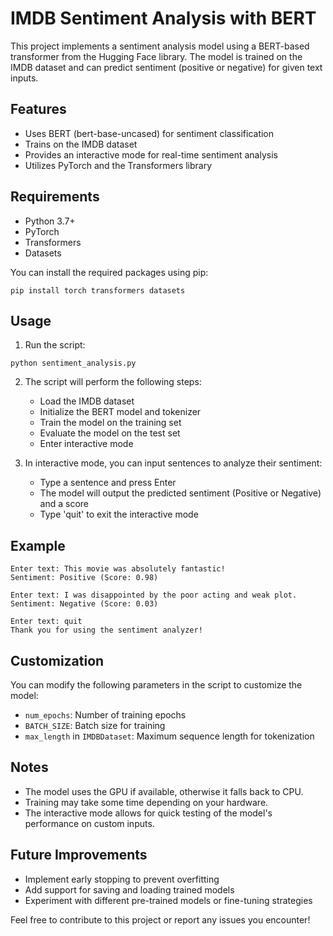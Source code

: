 # IMDB Sentiment Analysis with BERT

This project implements a sentiment analysis model using a BERT-based transformer from the Hugging Face library. The model is trained on the IMDB dataset and can predict sentiment (positive or negative) for given text inputs.

## Features

- Uses BERT (bert-base-uncased) for sentiment classification
- Trains on the IMDB dataset
- Provides an interactive mode for real-time sentiment analysis
- Utilizes PyTorch and the Transformers library

## Requirements

- Python 3.7+
- PyTorch
- Transformers
- Datasets

You can install the required packages using pip:

```
pip install torch transformers datasets
```

## Usage

1. Run the script:

```
python sentiment_analysis.py
```

2. The script will perform the following steps:
   - Load the IMDB dataset
   - Initialize the BERT model and tokenizer
   - Train the model on the training set
   - Evaluate the model on the test set
   - Enter interactive mode

3. In interactive mode, you can input sentences to analyze their sentiment:
   - Type a sentence and press Enter
   - The model will output the predicted sentiment (Positive or Negative) and a score
   - Type 'quit' to exit the interactive mode

## Example

```
Enter text: This movie was absolutely fantastic!
Sentiment: Positive (Score: 0.98)

Enter text: I was disappointed by the poor acting and weak plot.
Sentiment: Negative (Score: 0.03)

Enter text: quit
Thank you for using the sentiment analyzer!
```

## Customization

You can modify the following parameters in the script to customize the model:

- `num_epochs`: Number of training epochs
- `BATCH_SIZE`: Batch size for training
- `max_length` in `IMDBDataset`: Maximum sequence length for tokenization

## Notes

- The model uses the GPU if available, otherwise it falls back to CPU.
- Training may take some time depending on your hardware.
- The interactive mode allows for quick testing of the model's performance on custom inputs.

## Future Improvements

- Implement early stopping to prevent overfitting
- Add support for saving and loading trained models
- Experiment with different pre-trained models or fine-tuning strategies

Feel free to contribute to this project or report any issues you encounter!